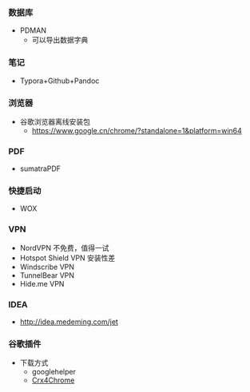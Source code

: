 ### 数据库

* PDMAN
  * 可以导出数据字典

### 笔记

* Typora+Github+Pandoc

### 浏览器

* 谷歌浏览器离线安装包
  * https://www.google.cn/chrome/?standalone=1&platform=win64

### PDF

* sumatraPDF

### 快捷启动

* WOX

### VPN

* NordVPN 不免费，值得一试
* Hotspot Shield VPN 安装性差
* Windscribe VPN
* TunnelBear VPN
* Hide.me VPN

### IDEA

* http://idea.medeming.com/jet

### 谷歌插件

* 下载方式
	* googlehelper
	* [Crx4Chrome](https://www.crx4chrome.com/)

